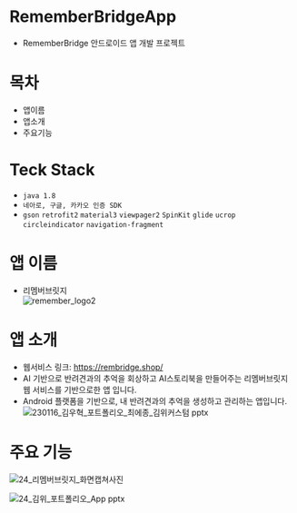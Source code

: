# RememberBridgeApp
- RememberBridge 안드로이드 앱 개발 프로젝트

     
# 목차
- 앱이름
- 앱소개
- 주요기능

# Teck Stack
- `java 1.8`
- `네아로, 구글, 카카오 인증 SDK`
- `gson` `retrofit2` `material3` `viewpager2` `SpinKit` `glide` `ucrop` `circleindicator` `navigation-fragment` 

  
# 앱 이름
- 리멤버브릿지  
![remember_logo2](https://github.com/wkimdev/RememberBridgeApp/assets/32521173/6885c5e9-7d1f-4154-a27b-2e15123f8c35)

  
# 앱 소개
- 웹서비스 링크: https://rembridge.shop/
- AI 기반으로 반려견과의 추억을 회상하고 AI스토리북을 만들어주는 리멤버브릿지 웹 서비스를 기반으로한 앱 입니다.
- Android 플랫폼을 기반으로, 내 반려견과의 추억을 생성하고 관리하는 앱입니다. 
![230116_김우혁_포트폴리오_최에종_김위커스텀 pptx](https://github.com/wkimdev/RememberBridgeApp/assets/32521173/fd6fdfba-149d-4d5d-bcda-05a7fa27c2a1)
  
    
 
    
# 주요 기능
  
![24_리멤버브릿지_화면캡쳐사진](https://github.com/wkimdev/RememberBridgeApp/assets/32521173/569636c1-c8b6-4daa-b40f-7d493f1342f5)
   
![24_김위_포트폴리오_App pptx](https://github.com/wkimdev/RememberBridgeApp/assets/32521173/3c098ad7-94b7-4991-b198-d2e467eb3338)


  

